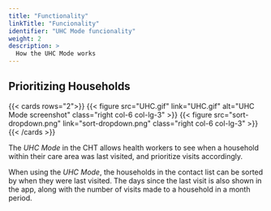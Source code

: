 ```yaml
---
title: "Functionality"
linkTitle: "Funcionality"
identifier: "UHC Mode funcionality"
weight: 2
description: >
  How the UHC Mode works
---
```


## Prioritizing Households

{{< cards rows="2">}}
{{< figure src="UHC.gif" link="UHC.gif" alt="UHC Mode screenshot" class="right col-6 col-lg-3" >}}
{{< figure src="sort-dropdown.png" link="sort-dropdown.png" class="right col-6 col-lg-3" >}}
{{< /cards >}}

The _UHC Mode_ in the CHT allows health workers to see when a household within their care area was last visited, and prioritize visits accordingly.

When using the _UHC Mode_, the households in the contact list can be sorted by when they were last visited. The days since the last visit is also shown in the app, along with the number of visits made to a household in a month period.
